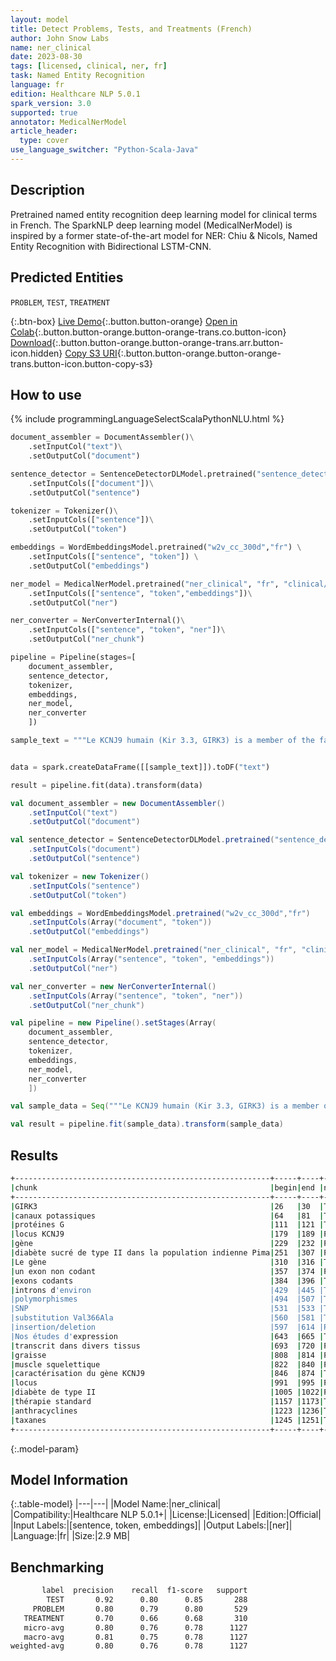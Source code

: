 ```yaml
---
layout: model
title: Detect Problems, Tests, and Treatments (French)
author: John Snow Labs
name: ner_clinical
date: 2023-08-30
tags: [licensed, clinical, ner, fr]
task: Named Entity Recognition
language: fr
edition: Healthcare NLP 5.0.1
spark_version: 3.0
supported: true
annotator: MedicalNerModel
article_header:
  type: cover
use_language_switcher: "Python-Scala-Java"
---
```


## Description

Pretrained named entity recognition deep learning model for clinical terms in French. The SparkNLP deep learning model (MedicalNerModel) is inspired by a former state-of-the-art model for NER: Chiu & Nicols, Named Entity Recognition with Bidirectional LSTM-CNN.

## Predicted Entities

`PROBLEM`, `TEST`, `TREATMENT`

{:.btn-box}
[Live Demo](https://demo.johnsnowlabs.com/healthcare/NER_CLINICAL_MULTI/){:.button.button-orange}
[Open in Colab](https://github.com/JohnSnowLabs/spark-nlp-workshop/blob/master/tutorials/streamlit_notebooks/healthcare/NER_CLINICAL_MULTI.ipynb){:.button.button-orange.button-orange-trans.co.button-icon}
[Download](https://s3.amazonaws.com/auxdata.johnsnowlabs.com/clinical/models/ner_clinical_fr_5.0.1_3.0_1693411313384.zip){:.button.button-orange.button-orange-trans.arr.button-icon.hidden}
[Copy S3 URI](s3://auxdata.johnsnowlabs.com/clinical/models/ner_clinical_fr_5.0.1_3.0_1693411313384.zip){:.button.button-orange.button-orange-trans.button-icon.button-copy-s3}

## How to use



<div class="tabs-box" markdown="1">
{% include programmingLanguageSelectScalaPythonNLU.html %}
  
```python
document_assembler = DocumentAssembler()\
    .setInputCol("text")\
    .setOutputCol("document")

sentence_detector = SentenceDetectorDLModel.pretrained("sentence_detector_dl", "xx")\
    .setInputCols(["document"])\
    .setOutputCol("sentence")

tokenizer = Tokenizer()\
    .setInputCols(["sentence"])\
    .setOutputCol("token")

embeddings = WordEmbeddingsModel.pretrained("w2v_cc_300d","fr") \
    .setInputCols(["sentence", "token"]) \
    .setOutputCol("embeddings")

ner_model = MedicalNerModel.pretrained("ner_clinical", "fr", "clinical/models")\
    .setInputCols(["sentence", "token","embeddings"])\
    .setOutputCol("ner")

ner_converter = NerConverterInternal()\
    .setInputCols(["sentence", "token", "ner"])\
    .setOutputCol("ner_chunk")

pipeline = Pipeline(stages=[
    document_assembler, 
    sentence_detector,
    tokenizer,
    embeddings,
    ner_model,
    ner_converter   
    ])

sample_text = """Le KCNJ9 humain (Kir 3.3, GIRK3) is a member of the famille des canaux potassiques rectifiants activés par les protéines G (GIRK). Ici, nous décrivons l'organisation génomique du locus KCNJ9 sur le chromosome 1q21-23 en tant que gène candidat pour le diabète sucré de type II dans la population indienne Pima. Le gène s'étend sur environ 7,6 kb et contient un exon non codant et deux exons codants séparés respectivement par des introns d'environ 2,2 et environ 2,6 kb. Nous avons identifié 14 polymorphismes d'un seul nucléotide (SNP), dont un qui prédit une substitution Val366Ala, ainsi qu'une insertion/deletion de 8 paires de bases (bp). Nos études d'expression ont révélé la présence du transcrit dans divers tissus humains, notamment le pancréas et deux tissus importants réagissant à l'insuline : la graisse et le muscle squelettique. La caractérisation du gène KCNJ9 devrait faciliter d'autres études sur la fonction de la protéine KCNJ9 et permettre d'évaluer le rôle potentiel du locus dans le diabète de type II. CONTEXTE : À l'heure actuelle, l'un des aspects les plus importants pour le traitement du cancer du sein est le développement de la thérapie standard pour les patients précédemment traités avec des anthracyclines et des taxanes."""


data = spark.createDataFrame([[sample_text]]).toDF("text")

result = pipeline.fit(data).transform(data)
```
```scala
val document_assembler = new DocumentAssembler()
    .setInputCol("text")
    .setOutputCol("document")

val sentence_detector = SentenceDetectorDLModel.pretrained("sentence_detector_dl", "xx")
    .setInputCols("document")
    .setOutputCol("sentence")

val tokenizer = new Tokenizer()
    .setInputCols("sentence")
    .setOutputCol("token")

val embeddings = WordEmbeddingsModel.pretrained("w2v_cc_300d","fr")
    .setInputCols(Array("document", "token"))
    .setOutputCol("embeddings")

val ner_model = MedicalNerModel.pretrained("ner_clinical", "fr", "clinical/models")
    .setInputCols(Array("sentence", "token", "embeddings"))
    .setOutputCol("ner")

val ner_converter = new NerConverterInternal()
    .setInputCols(Array("sentence", "token", "ner"))
    .setOutputCol("ner_chunk")

val pipeline = new Pipeline().setStages(Array(
    document_assembler, 
    sentence_detector,
    tokenizer,
    embeddings,
    ner_model,
    ner_converter   
    ])

val sample_data = Seq("""Le KCNJ9 humain (Kir 3.3, GIRK3) is a member of the famille des canaux potassiques rectifiants activés par les protéines G (GIRK). Ici, nous décrivons l'organisation génomique du locus KCNJ9 sur le chromosome 1q21-23 en tant que gène candidat pour le diabète sucré de type II dans la population indienne Pima. Le gène s'étend sur environ 7,6 kb et contient un exon non codant et deux exons codants séparés respectivement par des introns d'environ 2,2 et environ 2,6 kb. Nous avons identifié 14 polymorphismes d'un seul nucléotide (SNP), dont un qui prédit une substitution Val366Ala, ainsi qu'une insertion/deletion de 8 paires de bases (bp). Nos études d'expression ont révélé la présence du transcrit dans divers tissus humains, notamment le pancréas et deux tissus importants réagissant à l'insuline : la graisse et le muscle squelettique. La caractérisation du gène KCNJ9 devrait faciliter d'autres études sur la fonction de la protéine KCNJ9 et permettre d'évaluer le rôle potentiel du locus dans le diabète de type II. CONTEXTE : À l'heure actuelle, l'un des aspects les plus importants pour le traitement du cancer du sein est le développement de la thérapie standard pour les patients précédemment traités avec des anthracyclines et des taxanes.""").toDS.toDF("text")

val result = pipeline.fit(sample_data).transform(sample_data)
```
</div>

## Results

```bash
+---------------------------------------------------------+-----+----+---------+
|chunk                                                    |begin|end |ner_label|
+---------------------------------------------------------+-----+----+---------+
|GIRK3                                                    |26   |30  |TREATMENT|
|canaux potassiques                                       |64   |81  |TREATMENT|
|protéines G                                              |111  |121 |TREATMENT|
|locus KCNJ9                                              |179  |189 |PROBLEM  |
|gène                                                     |229  |232 |PROBLEM  |
|diabète sucré de type II dans la population indienne Pima|251  |307 |PROBLEM  |
|Le gène                                                  |310  |316 |TEST     |
|un exon non codant                                       |357  |374 |PROBLEM  |
|exons codants                                            |384  |396 |TEST     |
|introns d'environ                                        |429  |445 |TREATMENT|
|polymorphismes                                           |494  |507 |TEST     |
|SNP                                                      |531  |533 |TEST     |
|substitution Val366Ala                                   |560  |581 |TEST     |
|insertion/deletion                                       |597  |614 |PROBLEM  |
|Nos études d'expression                                  |643  |665 |TEST     |
|transcrit dans divers tissus                             |693  |720 |PROBLEM  |
|graisse                                                  |808  |814 |PROBLEM  |
|muscle squelettique                                      |822  |840 |PROBLEM  |
|caractérisation du gène KCNJ9                            |846  |874 |TEST     |
|locus                                                    |991  |995 |PROBLEM  |
|diabète de type II                                       |1005 |1022|PROBLEM  |
|thérapie standard                                        |1157 |1173|TREATMENT|
|anthracyclines                                           |1223 |1236|TREATMENT|
|taxanes                                                  |1245 |1251|TREATMENT|
+---------------------------------------------------------+-----+----+---------+
```

{:.model-param}
## Model Information

{:.table-model}
|---|---|
|Model Name:|ner_clinical|
|Compatibility:|Healthcare NLP 5.0.1+|
|License:|Licensed|
|Edition:|Official|
|Input Labels:|[sentence, token, embeddings]|
|Output Labels:|[ner]|
|Language:|fr|
|Size:|2.9 MB|

## Benchmarking

```bash
       label  precision    recall  f1-score   support
        TEST       0.92      0.80      0.85       288
     PROBLEM       0.80      0.79      0.80       529
   TREATMENT       0.70      0.66      0.68       310
   micro-avg       0.80      0.76      0.78      1127
   macro-avg       0.81      0.75      0.78      1127
weighted-avg       0.80      0.76      0.78      1127
```
